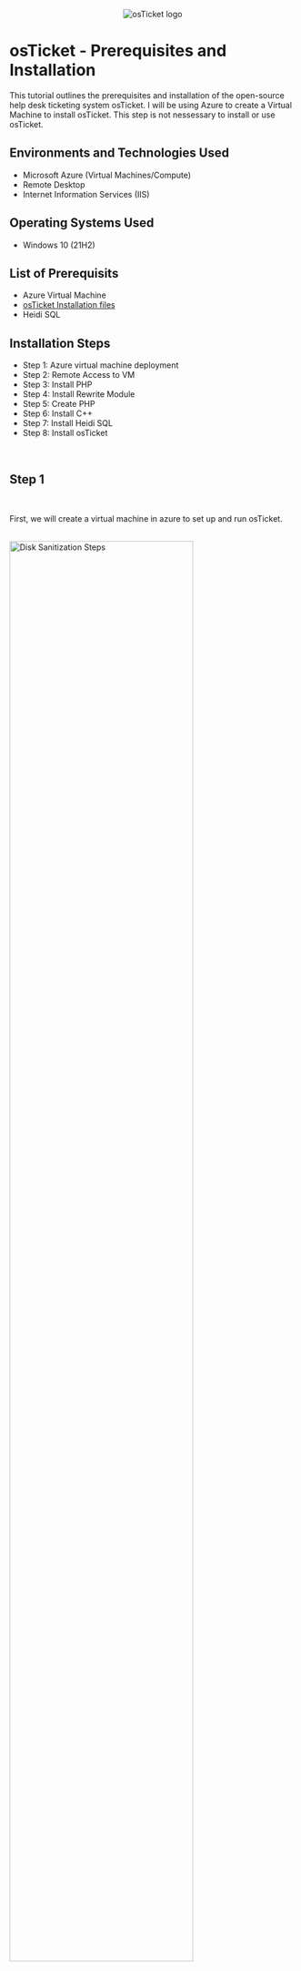 <p align="center">
<img src="https://i.imgur.com/uT7SVV8.png" alt="osTicket logo"/>
</p>

<h1>osTicket - Prerequisites and Installation</h1>
This tutorial outlines the prerequisites and installation of the open-source help desk ticketing system osTicket. I will be using Azure to create a Virtual Machine to install osTicket. This step is not nessessary to install or use osTicket.
<br />


<h2>Environments and Technologies Used</h2>

- Microsoft Azure (Virtual Machines/Compute)
- Remote Desktop
- Internet Information Services (IIS)

<h2>Operating Systems Used </h2>

- Windows 10</b> (21H2)

<h2>List of Prerequisits </h2>

- Azure Virtual Machine
- [osTicket Installation files](https://drive.google.com/drive/u/0/folders/1APMfNyfNzcxZC6EzdaNfdZsUwxWYChf6) 
- Heidi SQL

<h2>Installation Steps</h2>

- Step 1: Azure virtual machine deployment
- Step 2: Remote Access to VM
- Step 3: Install PHP
- Step 4: Install Rewrite Module
- Step 5: Create PHP
- Step 6: Install C++
- Step 7: Install Heidi SQL
- Step 8: Install osTicket
 
</p>
<br />

<h2>Step 1</h2>

</p>
<br />

<p>
First, we will create a virtual machine in azure to set up and run osTicket.
</p>
<p>
<br />

<img src="https://i.imgur.com/lCxkFRI.png" height="80%" width="80%" alt="Disk Sanitization Steps"/>
</p>
<p>
</p>
<br />

<p>
Once we have our Virtual Machine created, we will remote access the vm using Remote desktop conection. To do so we must obtain the ip address of our vm. You can find it in the vm's files.
</p>
<br />

<p>
<img src="https://i.imgur.com/J4lEPsw.png" height="80%" width="80%" alt="Disk Sanitization Steps"/>
</p>
<p>
<br />

<p>
If your on Windows, you can use the search bar to access Remot Desktop Connection. If your using a Mac, you'll have to download windows remote desktop in the app store.
</p>
<br />

<p>
<img src=https://i.imgur.com/O8kKB3g.png"" height="80%" width="80%" alt="Disk Sanitization Steps"/>
</p>
<p>
<br />

 <p>
Now that we have established connection with the vm, we will have to set up a few things before we are able to install osTicket.
</p>
<br />

<p>
<img src="https://i.imgur.com/R6kKxyr.png" height="80%" width="80%" alt="Disk Sanitization Steps"/>
</p>
<p>
<br />

 <p>
Now we will enable ISS with CGI. To do so, Access the Control Panel, the Program, On the upper left hand side select "Turn Windows features On or Off". Enable the IIS (Internet Information Services, expand the World Wide Web Services; Expand Application Development features; Check the CGI box and click OK to install.
 </p>
<p>
<br />
 
<p>
<img src="https://i.imgur.com/qCJdSqx.png" height="80%" width="80%" alt="Disk Sanitization Steps"/>
</p>
<p>
<br />  

<p>
Now we check to make sure IIS is operational by checking the loopback address of 127.0.0.1. osTicket runs off of a web browser, this will insure that osTicket will work after the instalation. 
</p>
<p>
<br /> 
 
<p>
<img src="https://i.imgur.com/GQgjd72.png" height="80%" width="80%" alt="Disk Sanitization Steps"/>
</p>
<p>
<br />
 
<p>
Now that we know IIS is operational, we will continue with the rest of the downloads.  Atached above are the instalation files need to install osTicket.  First we will download and install PHP Manager for IIS, and download and install the Rewirte Module.
</p>
<br />

<p>
<img src="https://i.imgur.com/EoVx689.png" height="80%" width="80%" alt="Disk Sanitization Steps"/>
</p>
<p>
</p>
<br />

<p>
<img src="https://i.imgur.com/Ws89fLG.png" height="80%" width="80%" alt="Disk Sanitization Steps"/>
</p>
<p>
</p>
<br />

<p>
After you have completed the first set of downloads, open My Computer, go to the C: drive, and create a new file named C:PHP
</p>
<br />

<p>
<img src="https://i.imgur.com/lSalNHa.png" height="80%" width="80%" alt="Disk Sanitization Steps"/>
</p>
<p>
Now that we have our PHP file created, we will download PHP 7.3.8.  After the download, extract the file into the PHP folder.
<br />

<p>
<img src="https://i.imgur.com/gNRCil4.png" height="80%" width="80%" alt="Disk Sanitization Steps"/>
</p>
<p>
</p>
<br />

<p>
Once the PHP file transfer is complete, download and install VC redistx86.exe and MySQL 5.5.62. 
</p>
<br />

<p>
<img src="https://i.imgur.com/mafMe74.png" height="80%" width="80%" alt="Disk Sanitization Steps"/>
</p>
<p>
</p>
<br />

<p>
<img src="https://i.imgur.com/UpO5CL3.png" height="80%" width="80%" alt="Disk Sanitization Steps"/>
</p>
<p>
<br />

<p>
<img src="https://i.imgur.com/bp2SoeO.png" height="80%" width="80%" alt="Disk Sanitization Steps"/>
</p>
<p>
<br />
 
<p>
After MySQL is installed, open IIS as an administrator. This will allow is to change the php setup and enable extensions.
</p>
<br />

<p>
<img src="https://i.imgur.com/BvXR0T6.png" height="80%" width="80%" alt="Disk Sanitization Steps"/>
</p>
<p>
</p>
<br />

<p>
<img src="https://i.imgur.com/2VkSEuS.png" height="80%" width="80%" alt="Disk Sanitization Steps"/>
</p>
<p>
<br />

</p>
Once in the IIS administrator panel, you will need to register PHP from within IIS. This file will be found in the file we transfered our PHP download to. Click browse and locate the correct php file. After registration is complete, reload IIS.
<p/>
<p>
<br />

<p>
<img src="https://i.imgur.com/t2dq5Qf.png" height="80%" width="80%" alt="Disk Sanitization Steps"/>
</p>
<p>
<br />
 
<p>
<img src="https://i.imgur.com/zM0rMSu.png" height="80%" width="80%" alt="Disk Sanitization Steps"/>
</p>
<p>
<br />
 
<p>
<img src="https://i.imgur.com/w9lsYTQ.png" height="80%" width="80%" alt="Disk Sanitization Steps"/>
</p>
<p>
<br />

<p>
Once IIS is setup (for now), we can install osTicket. After dowload is complete, Extract and copy the "upload" folder to C:\inetpub\wwwroot; within wwwroot, Rename "upload" to "osTicket" Then open IIS admin panel and reload IIS. 
</p>
<br />

<p>
<img src="https://i.imgur.com/b9pS8VB.png" height="80%" width="80%" alt="Disk Sanitization Steps"/>
</p>
<p>
<br />

<p>
<img src="https://i.imgur.com/RTDsBuF.png" height="80%" width="80%" alt="Disk Sanitization Steps"/>
</p>
<p>
<br />

<p>
Go to site-> Defalt -> osTicket. On the right hand side, there should be a extention "Browse *80"  Click on that. If everything has be installed correctly, a new window should come up in edge as osTicket.
</p>
<p>
<br />

<p>
<img src="https://i.imgur.com/K9bzAhi.png" height="80%" width="80%" alt="Disk Sanitization Steps"/>
</p>
<p>
<br />

<p>
Once in osTicket, you can see that not all of the extentions are functional.  To enable them, go back to IIS admin panel, sites-> Default-> osTicket.  Double click PHP manager, from here you will enable a few of the extentions that are disabled. We will enable, php_imap, php_intl, and php_opcache.dll. Once enabled, refresh the osTicket website and you will see that most have been activated. 
</p>
<p>
<br />

<p>
<img src="https://i.imgur.com/DanhMiS.png" height="80%" width="80%" alt="Disk Sanitization Steps"/>
</p>
<p>
<br />

<p>
<img src="https://i.imgur.com/eLkjQ7j.png" height="80%" width="80%" alt="Disk Sanitization Steps"/>
</p>
<p>
</p>
<br />

<p>
<img src="https://i.imgur.com/gyYrktW.png" height="80%" width="80%" alt="Disk Sanitization Steps"/>
</p>
<p>
</p>
<br />

<p>
<img src="https://i.imgur.com/fjOqs2n.png" height="80%" width="80%" alt="Disk Sanitization Steps"/>
</p>
<p>
</p>
<br />

<p>
<img src="https://i.imgur.com/fckaKsb.png" height="80%" width="80%" alt="Disk Sanitization Steps"/>
</p>
<p>
<br />

<p>
We are almost there! Open My Computer and go to the C drive. In C, open inetpub, then wwwroot, then osTicket. In osTicet, open Include.  Scroll down, twards the bottom will be a file named ost-samlpleconfig.php. Rename this file ost-config.php, basicly deleting the word samlple.
</p>
<p>
<br />

<p>
<img src="https://i.imgur.com/RTDsBuF.png" height="80%" width="80%" alt="Disk Sanitization Steps"/>
</p>
<p>
</p>
<br />

<p>
<img src="https://i.imgur.com/ZrgAGHC.png" height="80%" width="80%" alt="Disk Sanitization Steps"/>
</p>
<p>
</p>
<br />

<p>
<img src="https://i.imgur.com/4wG888U.png" height="80%" width="80%" alt="Disk Sanitization Steps"/>
</p>
<p>
<br />

<p>
Now you will have to assign permisssions within ostconfig.php by right clicking on the file itself, go to permissions; disable inheritance-> Remove all. Now new permissions-> Everyone all.
</p>
<br />

<p>
<img src="https://i.imgur.com/WR436tX.png" height="80%" width="80%" alt="Disk Sanitization Steps"/>
</p>
<p>
<br />

<p>
<img src="https://i.imgur.com/VjBXr8T.png" height="80%" width="80%" alt="Disk Sanitization Steps"/>
</p>
<p>
<br />

<p>
<img src="https://i.imgur.com/AioVurS.png" height="80%" width="80%" alt="Disk Sanitization Steps"/>
</p>
<p>
<br />

<p>
Now we will continue to set up osTicket. From here you can use whatever kind of default email you would like to use to recieve emails from customers.
</p>
<p>
<br />

<p>
<img src="https://i.imgur.com/Fury6MG.png" height="80%" width="80%" alt="Disk Sanitization Steps"/>
</p>
<p>
 After you have set up osTicket as far as you could, we will need to download and install HeidiSQL for the database inside of osTicket. To do this, Create a new session, with root and Password. Connect with the session,  create a database called "osTicket" and connect to osTickt.
</p>
<br />

<p>
<img src="https://i.imgur.com/HM4grwf.png" height="80%" width="80%" alt="Disk Sanitization Steps"/>
</p>
<p>
 
 <h2>Continue setting up osTicket with MySQL </h2>

<p>
 Now that we have created our database, we'll copy and past it into the database selection withih the osTicket setup. Our MySQL username was root and the password you choose when we installed earlier. Then click install now!
</p>
<br />

<p>
<img src="https://i.imgur.com/H4JH34Z.png" height="80%" width="80%" alt="Disk Sanitization Steps"/>
</p>
<p>
<br />

<p>
<img src="https://i.imgur.com/eHKGqdX.png" height="80%" width="80%" alt="Disk Sanitization Steps"/>
</p>
<p>
<br />

<p>
<img src="https://i.imgur.com/DJmEXEB.png" height="80%" width="80%" alt="Disk Sanitization Steps"/>
</p>
<p>
<br />

<p>
<img src="https://i.imgur.com/DJmEXEB.png" height="80%" width="80%" alt="Disk Sanitization Steps"/>
</p>
<p>
<br />
 
Congratulations!! hopefully it is all installed with no errors! Browse you help desk login page http://localhost/osTicket/scp/login.php
 End users osTicket url http://localhost/osTicket/ 

<br />

<p>
<img src="https://i.imgur.com/DJmEXEB.png" height="80%" width="80%" alt="Disk Sanitization Steps"/>
</p>
<p>
To clean up, you should delete C:inetpu\wwwroot\osTicket\setup, as well as setting the permissions to Read only on C:\inetpub\wwwroot\osTicket\include\ost-config.php
</p>
<br />

<p>
<img src="https://i.imgur.com/DJmEXEB.png" height="80%" width="80%" alt="Disk Sanitization Steps"/>
</p>
<p>

<br />

<p>
<img src="https://i.imgur.com/DJmEXEB.png" height="80%" width="80%" alt="Disk Sanitization Steps"/>
</p>
<p>

</p>
<br />

<h2>Congrats!! If you made it this far your definitly on your way to advanced use of osTicket!!</h2>

